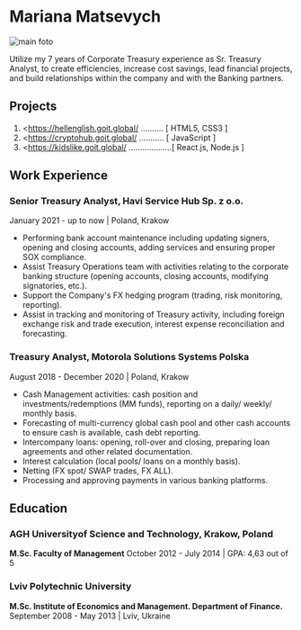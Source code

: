 # Mariana Matsevych

![main foto](img/IMG_1669.jpg)

Utilize my 7 years of Corporate Treasury experience as Sr. Treasury Analyst, to create efficiencies, increase cost savings, lead financial projects, and build relationships within the company and with the Banking partners.
## Projects
1. <https://hellenglish.goit.global/ .......... [ HTML5, CSS3 ]
2. <https://cryptohub.goit.global/ ........... [ JavaScript ]
3. <https://kidslike.goit.global/ ...................[ React.js, Node.js ]

## Work Experience

### Senior Treasury Analyst, Havi Service Hub Sp. z o.o.

January 2021 - up to now | Poland, Krakow

* Performing bank account maintenance including updating signers, opening and closing accounts, adding services and ensuring proper SOX compliance.
* Assist Treasury Operations team with activities relating to the corporate banking structure (opening accounts, closing accounts, modifying signatories, etc.).
* Support the Company's FX hedging program (trading, risk monitoring, reporting).
* Assist in tracking and monitoring of Treasury activity, including foreign exchange risk and trade execution, interest expense reconciliation and forecasting.

### Treasury Analyst, Motorola Solutions Systems Polska

August 2018 - December 2020 | Poland, Krakow

* Cash Management activities: cash position and investments/redemptions (MM funds), reporting on a daily/ weekly/ monthly basis.
* Forecasting of multi-currency global cash pool and other cash accounts to ensure cash is available, cash debt reporting.
* Intercompany loans: opening, roll-over and closing, preparing loan agreements and other related documentation.
* Interest calculation (local pools/ loans on a monthly basis).
* Netting (FX spot/ SWAP trades, FX ALL).
* Processing and approving payments in various banking platforms.
## Education

### AGH Universityof Science and Technology, Krakow, Poland

**M.Sc. Faculty of Management**
October 2012 - July 2014 | GPA: 4,63 out of 5

### Lviv Polytechnic University

**M.Sc. Institute of Economics and Management. Department of Finance.**
September 2008 - May 2013 | Lviv, Ukraine
